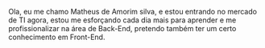 Ola, eu me chamo Matheus de Amorim silva, e estou entrando no mercado de TI agora, 
estou me esforçando cada dia mais para aprender e me profissionalizar na área de Back-End, 
pretendo também ter um certo conhecimento em Front-End.

<!---
amorimz/amorimz is a ✨ special ✨ repository because its `README.md` (this file) appears on your GitHub profile.
You can click the Preview link to take a look at your changes.
--->
